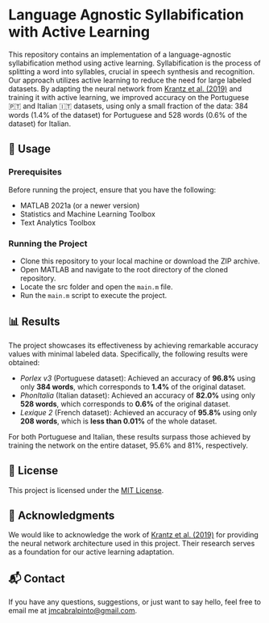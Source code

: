 # Language Agnostic Syllabification with Active Learning

This repository contains an implementation of a language-agnostic syllabification method using active learning. Syllabification is the process of splitting a word into syllables, crucial in speech synthesis and recognition. Our approach utilizes active learning to reduce the need for large labeled datasets. By adapting the neural network from [Krantz et al. (2019)](https://arxiv.org/abs/1909.13362) and training it with active learning, we improved accuracy on the Portuguese 🇵🇹 and Italian 🇮🇹 datasets, using only a small fraction of the data: 384 words (1.4% of the dataset) for Portuguese and 528 words (0.6% of the dataset) for Italian.

## 🚀 Usage

### Prerequisites
Before running the project, ensure that you have the following:
- MATLAB 2021a (or a newer version)
- Statistics and Machine Learning Toolbox
- Text Analytics Toolbox

### Running the Project
- Clone this repository to your local machine or download the ZIP archive.
- Open MATLAB and navigate to the root directory of the cloned repository.
- Locate the src folder and open the `main.m` file.
- Run the `main.m` script to execute the project.

## 📊 Results
The project showcases its effectiveness by achieving remarkable accuracy values with minimal labeled data. Specifically, the following results were obtained:

- *Porlex v3* (Portuguese dataset): Achieved an accuracy of **96.8%** using only **384 words**, which corresponds to **1.4%** of the original dataset.
- *PhonItalia* (Italian dataset): Achieved an accuracy of **82.0%** using only **528 words**, which corresponds to **0.6%** of the original dataset.
- *Lexique 2* (French dataset): Achieved an accuracy of **95.8%** using only **208 words**, which is **less than 0.01%** of the whole dataset.

For both Portuguese and Italian, these results surpass those achieved by training the network on the entire dataset, 95.6% and 81%, respectively.

## 📜 License
This project is licensed under the [MIT License](LICENSE).

## 🎉 Acknowledgments
We would like to acknowledge the work of [Krantz et al. (2019)](https://arxiv.org/abs/1909.13362) for providing the neural network architecture used in this project. Their research serves as a foundation for our active learning adaptation.

## 📬 Contact
If you have any questions, suggestions, or just want to say hello, feel free to email me at [jmcabralpinto@gmail.com](mailto:jmcabralpinto@gmail.com).
